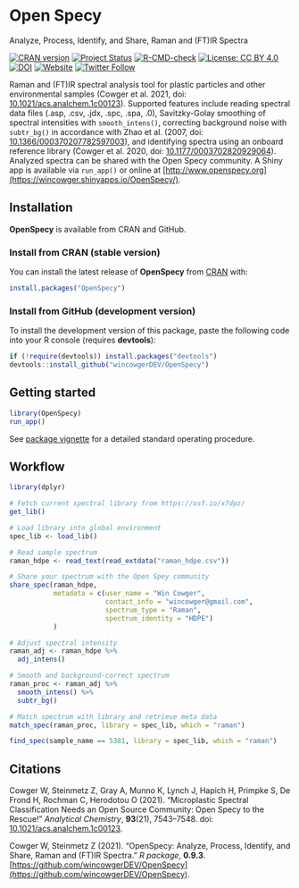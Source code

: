 # Open Specy

Analyze, Process, Identify, and Share, Raman and (FT)IR Spectra

<!-- badges: start -->
[![CRAN version](https://www.r-pkg.org/badges/version/OpenSpecy)](https://CRAN.R-project.org/package=OpenSpecy) 
[![Project Status](https://www.repostatus.org/badges/latest/active.svg)](https://www.repostatus.org/#active)
[![R-CMD-check](https://github.com/wincowgerDEV/OpenSpecy/workflows/R-CMD-check/badge.svg)](https://github.com/wincowgerDEV/OpenSpecy/actions)
[![License: CC BY 4.0](https://img.shields.io/badge/license-CC%20BY%204.0-lightgrey.svg)](https://creativecommons.org/licenses/by/4.0/)
[![DOI](https://img.shields.io/badge/DOI-10.1021/acs.analchem.1c00123-blue.svg)](https://doi.org/10.1021/acs.analchem.1c00123)
[![Website](https://img.shields.io/badge/web-openspecy.org-white)](https://wincowger.shinyapps.io/OpenSpecy/)
[![Twitter Follow](https://img.shields.io/twitter/follow/OpenSpecy)](https://twitter.com/OpenSpecy)
<!-- badges: end -->

Raman and (FT)IR spectral analysis tool for plastic particles and
other environmental samples (Cowger et al. 2021, doi: 
[10.1021/acs.analchem.1c00123](https://doi.org/10.1021/acs.analchem.1c00123)).
Supported features include reading spectral data files (.asp, .csv, .jdx, .spc,
.spa, .0), Savitzky-Golay smoothing of spectral intensities with
`smooth_intens()`, correcting background noise with `subtr_bg()` in accordance
with Zhao et al. (2007, doi: 
[10.1366/000370207782597003](https://doi.org/10.1366/000370207782597003)), and
identifying spectra using an onboard reference library (Cowger et al. 2020, doi: [10.1177/0003702820929064](https://doi.org/10.1177/0003702820929064)).
Analyzed spectra can be shared with the Open Specy community. A Shiny app is
available via `run_app()` or online at
[http://www.openspecy.org](https://wincowger.shinyapps.io/OpenSpecy/).

## Installation

**OpenSpecy** is available from CRAN and GitHub.

### Install from CRAN (stable version)

You can install the latest release of **OpenSpecy** from
[CRAN](https://CRAN.R-project.org) with:

```r
install.packages("OpenSpecy")
```

### Install from GitHub (development version)

To install the development version of this package, paste the following code
into your R console (requires **devtools**):

```r
if (!require(devtools)) install.packages("devtools")
devtools::install_github("wincowgerDEV/OpenSpecy")
```

## Getting started
```r
library(OpenSpecy)
run_app()
```

See
[package vignette](https://htmlpreview.github.io/?https://github.com/wincowgerDEV/OpenSpecy/blob/main/vignettes/sop.html)
for a detailed standard operating procedure.

## Workflow

```r
library(dplyr)

# Fetch current spectral library from https://osf.io/x7dpz/
get_lib()

# Load library into global environment
spec_lib <- load_lib()

# Read sample spectrum
raman_hdpe <- read_text(read_extdata("raman_hdpe.csv"))

# Share your spectrum with the Open Spey community
share_spec(raman_hdpe,
           metadata = c(user_name = "Win Cowger",
                        contact_info = "wincowger@gmail.com",
                        spectrum_type = "Raman",
                        spectrum_identity = "HDPE")
           )

# Adjust spectral intensity
raman_adj <- raman_hdpe %>%
  adj_intens()

# Smooth and background-correct spectrum
raman_proc <- raman_adj %>% 
  smooth_intens() %>% 
  subtr_bg()

# Match spectrum with library and retrieve meta data
match_spec(raman_proc, library = spec_lib, which = "raman")

find_spec(sample_name == 5381, library = spec_lib, which = "raman")
```

## Citations

Cowger W, Steinmetz Z, Gray A, Munno K, Lynch J, Hapich H, Primpke S,
De Frond H, Rochman C, Herodotou O (2021). “Microplastic Spectral Classification
Needs an Open Source Community: Open Specy to the Rescue!”
*Analytical Chemistry*, **93**(21), 7543–7548. doi:
[10.1021/acs.analchem.1c00123](https://doi.org/10.1021/acs.analchem.1c00123).

Cowger W, Steinmetz Z (2021). “OpenSpecy: Analyze, Process,
Identify, and Share, Raman and (FT)IR Spectra.” *R package*, **0.9.3**.
[https://github.com/wincowgerDEV/OpenSpecy](https://github.com/wincowgerDEV/OpenSpecy).
